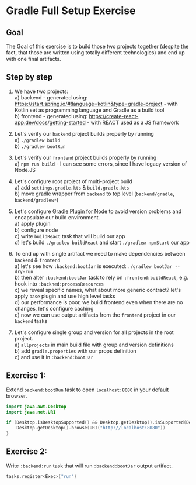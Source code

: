 # Gradle Full Setup Exercise

## Goal
The Goal of this exercise is to build those two projects together (despite the fact, that those are written using totally different technologies) and end up with one final artifacts.

## Step by step
1. We have two projects:  
a) backend - generated using: https://start.spring.io/#!language=kotlin&type=gradle-project - with Kotlin set as programming language and Gradle as a build tool  
b) frontend - generated using: https://create-react-app.dev/docs/getting-started - with REACT used as a JS framework

2. Let's verify our `backend` project builds properly by running  
a) `./gradlew build`  
b) `./gradlew bootRun`

3. Let's verify our `frontend` project builds properly by running  
a) `npm run build` - I can see some errors, since I have legacy version of Node.JS

4. Let's configure root project of multi-project build  
a) add `settings.gradle.kts` & `build.gradle.kts`  
b) move gradle wrapper from `backend` to top level (`backend/gradle`, `backend/gradlew*`) 

5. Let's configure [Gradle Plugin for Node](https://github.com/node-gradle/gradle-node-plugin) to avoid version problems and encapsulate our build environment.  
a) apply plugin  
b) configure node  
c) write `buildReact` task that will build our app  
d) let's build `./gradlew buildReact` and start `./gradlew npmStart` our app 

6. To end up with single artifact we need to make dependencies between `backend` & `frontend`  
a) let's see how `:backend:bootJar` is executed: `./gradlew bootJar --dry-run`  
b) then alter `:backend:bootJar` task to rely on `:frontend:buildReact`, e.g. hook into `:backned:processResources`  
c) we reveal specific names, what about more generic contract? let's apply `base` plugin and use high level tasks  
d) our performance is poor, we build frontend even when there are no changes, let's configure caching  
e) now we can use output artifacts from the `frontend` project in our `backend` tasks  

7. Let's configure single group and version for all projects in the root project.  
a) `allprojects` in main build file with group and version definitions  
b) add `gradle.properties` with our props definition  
c) and use it in `:backend:bootJar`

## Exercise 1:
Extend `backend:bootRun` task to open `localhost:8080` in your default browser.
```kotlin
import java.awt.Desktop
import java.net.URI

if (Desktop.isDesktopSupported() && Desktop.getDesktop().isSupported(Desktop.Action.BROWSE)) {
    Desktop.getDesktop().browse(URI("http://localhost:8080"))
}
```

## Exercise 2:
Write `:backend:run` task that will run `:backend:bootJar` output artifact.
```kotlin
tasks.register<Exec>("run")
```